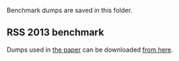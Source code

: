 Benchmark dumps are saved in this folder.

## RSS 2013 benchmark

Dumps used in [the paper](http://www.roboticsproceedings.org/rss09/p52.html)
can be downloaded [from here](http://scaron.info/files/rss-2013/traces.tar.bz2).
